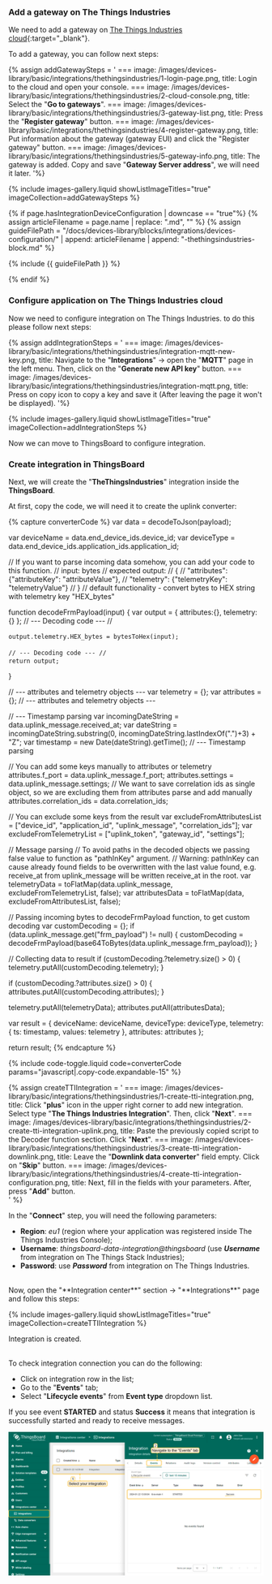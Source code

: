### Add a gateway on The Things Industries

We need to add a gateway on [The Things Industries cloud](https://accounts.thethingsindustries.com/login){:target="_blank"}.

To add a gateway, you can follow next steps:  

{% assign addGatewaySteps = '
    ===
        image: /images/devices-library/basic/integrations/thethingsindustries/1-login-page.png,
        title: Login to the cloud and open your console.
    ===
        image: /images/devices-library/basic/integrations/thethingsindustries/2-cloud-console.png,
        title: Select the "**Go to gateways**".
    ===
        image: /images/devices-library/basic/integrations/thethingsindustries/3-gateway-list.png,
        title: Press the "**Register gateway**" button.
    ===
        image: /images/devices-library/basic/integrations/thethingsindustries/4-register-gateway.png,
        title: Put information about the gateway (gateway EUI) and click the "Register gateway" button.
    ===
        image: /images/devices-library/basic/integrations/thethingsindustries/5-gateway-info.png,
        title: The gateway is added. Copy and save "**Gateway Server address**", we will need it later. 
'%}

{% include images-gallery.liquid showListImageTitles="true" imageCollection=addGatewaySteps %}

{% if page.hasIntegrationDeviceConfiguration | downcase == "true"%}
{% assign articleFilename = page.name |  replace: ".md", "" %}
{% assign guideFilePath = "/docs/devices-library/blocks/integrations/devices-configuration/" | append: articleFilename | append: "-thethingsindustries-block.md" %}

{% include {{ guideFilePath }} %}

{% endif %}

### Configure application on The Things Industries cloud

Now we need to configure integration on The Things Industries. to do this please follow next steps:  

{% assign addIntegrationSteps = '
    ===
        image: /images/devices-library/basic/integrations/thethingsindustries/integration-mqtt-new-key.png,
        title: Navigate to the "<b>Integrations</b>" -> open the "<b>MQTT</b>" page in the left menu. Then, click on the "<b>Generate new API key</b>" button.
    ===
        image: /images/devices-library/basic/integrations/thethingsindustries/integration-mqtt.png,
        title: Press on copy icon to copy a key and save it (After leaving the page it won&#39;t be displayed).
'%}

{% include images-gallery.liquid showListImageTitles="true" imageCollection=addIntegrationSteps %}

Now we can move to ThingsBoard to configure integration.

### Create integration in ThingsBoard

Next, we will create the "**TheThingsIndustries**" integration inside the **ThingsBoard**.

At first, copy the code, we will need it to create the uplink converter:

{% capture converterCode %}
var data = decodeToJson(payload);

var deviceName = data.end_device_ids.device_id;
var deviceType = data.end_device_ids.application_ids.application_id;

// If you want to parse incoming data somehow, you can add your code to this function.
// input: bytes
// expected output:
//  {
//    "attributes": {"attributeKey": "attributeValue"},
//    "telemetry": {"telemetryKey": "telemetryValue"}
//  }
// default functionality - convert bytes to HEX string with telemetry key "HEX_bytes"

function decodeFrmPayload(input) {
    var output = { attributes:{}, telemetry: {} };
    // --- Decoding code --- //

    output.telemetry.HEX_bytes = bytesToHex(input);

    // --- Decoding code --- //
    return output;
}

// --- attributes and telemetry objects ---
var telemetry = {};
var attributes = {};
// --- attributes and telemetry objects ---

// --- Timestamp parsing
var incomingDateString = data.uplink_message.received_at;
var dateString = incomingDateString.substring(0, incomingDateString.lastIndexOf(".")+3) + "Z";
var timestamp = new Date(dateString).getTime();
// --- Timestamp parsing

// You can add some keys manually to attributes or telemetry
attributes.f_port = data.uplink_message.f_port;
attributes.settings = data.uplink_message.settings;
// We want to save correlation ids as single object, so we are excluding them from attributes parse and add manually
attributes.correlation_ids = data.correlation_ids;

// You can exclude some keys from the result
var excludeFromAttributesList = ["device_id", "application_id", "uplink_message", "correlation_ids"];
var excludeFromTelemetryList = ["uplink_token", "gateway_id", "settings"];

// Message parsing
// To avoid paths in the decoded objects we passing false value to function as "pathInKey" argument.
// Warning: pathInKey can cause already found fields to be overwritten with the last value found, e.g. receive_at from uplink_message will be written receive_at in the root.
var telemetryData = toFlatMap(data.uplink_message, excludeFromTelemetryList, false);
var attributesData = toFlatMap(data, excludeFromAttributesList, false);

// Passing incoming bytes to decodeFrmPayload function, to get custom decoding
var customDecoding = {};
if (data.uplink_message.get("frm_payload") != null) {
    customDecoding = decodeFrmPayload(base64ToBytes(data.uplink_message.frm_payload));
}

// Collecting data to result
if (customDecoding.?telemetry.size() > 0) {
    telemetry.putAll(customDecoding.telemetry);
}

if (customDecoding.?attributes.size() > 0) {
    attributes.putAll(customDecoding.attributes);
}

telemetry.putAll(telemetryData);
attributes.putAll(attributesData);

var result = {
    deviceName: deviceName,
    deviceType: deviceType,
    telemetry: {
        ts: timestamp,
        values: telemetry
    },
    attributes: attributes
};

return result;
{% endcapture %}

{% include code-toggle.liquid code=converterCode params="javascript|.copy-code.expandable-15" %}

{% assign createTTIIntegration = '
    ===
        image: /images/devices-library/basic/integrations/thethingsindustries/1-create-tti-integration.png,
        title: Click "**plus**" icon in the upper right corner to add new integration. Select type "**The Things Industries Integration**". Then, click "**Next**".
    ===
        image: /images/devices-library/basic/integrations/thethingsindustries/2-create-tti-integration-uplink.png,
        title: Paste the previously copied script to the Decoder function section. Click "**Next**".
    ===
        image: /images/devices-library/basic/integrations/thethingsindustries/3-create-tti-integration-downlink.png,
        title: Leave the "**Downlink data converter**" field empty. Click on "**Skip**" button.
    ===
        image: /images/devices-library/basic/integrations/thethingsindustries/4-create-tti-integration-configuration.png,
        title: Next, fill in the fields with your parameters. After, press "**Add**" button.  
'
%}

In the "**Connect**" step, you will need the following parameters:

- **Region**: *eu1* (region where your application was registered inside The Things Industries Console);
- **Username**: *thingsboard-data-integration@thingsboard* (use ***Username*** from integration on The Things Stack Industries);
- **Password**: use ***Password*** from integration on The Things Industries.

<br>
Now, open the "**Integration center**" section -> "**Integrations**" page and follow this steps:  

{% include images-gallery.liquid showListImageTitles="true" imageCollection=createTTIIntegration %}

Integration is created.

<br>
To check integration connection you can do the following:

- Click on integration row in the list;
- Go to the "**Events**" tab;
- Select "**Lifecycle events**" from **Event type** dropdown list.

If you see event **STARTED** and status **Success** it means that integration is successfully started and ready to receive messages.

![Check integration connection](/images/devices-library/basic/integrations/check-integration-started.png)